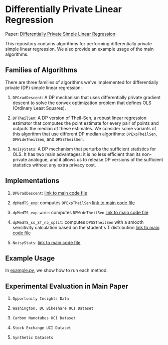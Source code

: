 Differentially Private Linear Regression
========================================

Paper: [Differentially Private Simple Linear Regression](https://arxiv.org/abs/2007.05157)

This repository contains algorithms for performing differentially private
simple linear regression. We also provide an example usage of the main algorithms.

Families of Algorithms
----------------------

There are three families of algorithms we've implemented for
differentially private (DP) simple linear regression:

1. `DPGradDescent`: A DP mechanism that uses differentially private gradient descent
to solve the convex optimization problem that defines OLS (Ordinary Least Squares).

2. `DPTheilSen`: A DP version of Theil-Sen, a robust linear regression estimator that
computes the point estimate for every pair of points and outputs the median of
these estimates. We consider some variants of this algorithm that use different DP median
algorithms: `DPExpTheilSen`, `DPWideTheilSen`, and `DPSSTheilSen`.

3. `NoisyStats`: A DP mechanism that perturbs the sufficient statistics for OLS. It has
two main advantages: it is no less efficient than its non-private analogue, and it allows us to
release DP versions of the sufficient statistics without any extra privacy cost.


Implementations
---------------

1. `DPGradDescent`: [link to main code file](https://github.com/anonymous-conf/dplr/blob/master/code/DPGradDescent.py)

2. `dpMedTS_exp`: computes `DPExpTheilSen` [link to main code file](https://github.com/anonymous-conf/dplr/blob/master/code/DPTS_algorithms.py)

3. `dpMedTS_exp_wide`: computes `DPWideTheilSen` [link to main code file](https://github.com/anonymous-conf/dplr/blob/master/code/DPTS_algorithms.py)

4. `dpMedTS_ss_ST_no_split`: computes `DPSSTheilSen` with a smooth sensitivity calculation based on
the student's T distribution [link to main code file](https://github.com/anonymous-conf/dplr/blob/master/code/DPTS_algorithms.py)

5. `NoisyStats`: [link to main code file](https://github.com/anonymous-conf/dplr/blob/master/code/NoisyStats.py)

Example Usage
-------------

In [example.py](https://github.com/anonymous-conf/dplr/blob/master/code/example.py),
we show how to run each method.

Experimental Evaluation in Main Paper
-------------------------------------

1. `Opportunity Insights Data`

2. `Washington, DC Bikeshare UCI Dataset`

3. `Carbon Nanotubes UCI Dataset`

4. `Stock Exchange UCI Dataset`

5. `Synthetic Datasets`


